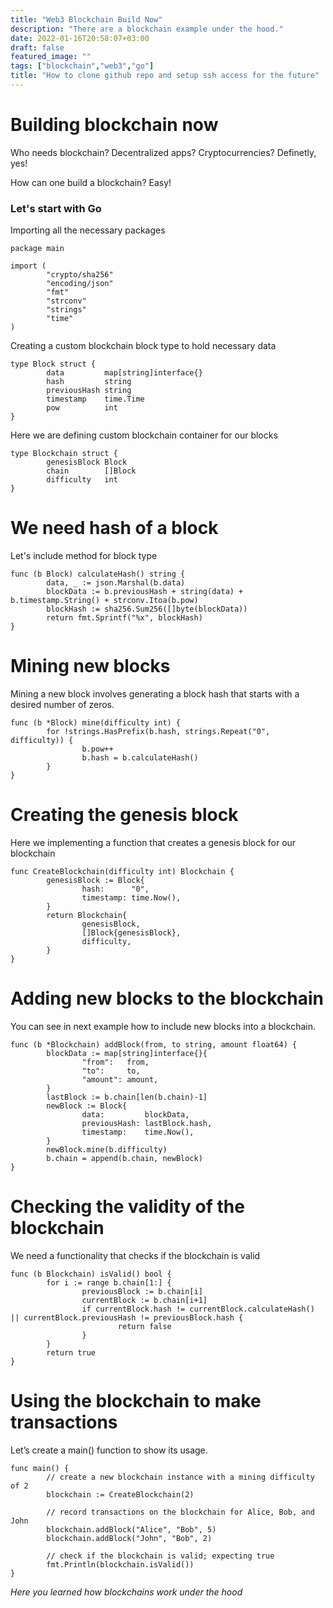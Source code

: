 ```yaml
---
title: "Web3 Blockchain Build Now"
description: "There are a blockchain example under the hood."
date: 2022-01-16T20:58:07+03:00
draft: false
featured_image: ""
tags: ["blockchain","web3","go"]
title: "How to clone github repo and setup ssh access for the future"
---
```

# Building blockchain now

Who needs blockchain? Decentralized apps? Cryptocurrencies? Definetly, yes!

How can one build a blockchain? Easy!


### Let's start with Go

Importing all the necessary packages

```
package main

import (
        "crypto/sha256"
        "encoding/json"
        "fmt"
        "strconv"
        "strings"
        "time"
)
```

Creating a custom blockchain block type to hold necessary data

```
type Block struct {
        data         map[string]interface{}
        hash         string
        previousHash string
        timestamp    time.Time
        pow          int
}
```

Here we are defining custom blockchain container for our blocks

```
type Blockchain struct {
        genesisBlock Block
        chain        []Block
        difficulty   int
}
```

# We need hash of a block

Let's include method for block type

```
func (b Block) calculateHash() string {
        data, _ := json.Marshal(b.data)
        blockData := b.previousHash + string(data) + b.timestamp.String() + strconv.Itoa(b.pow)
        blockHash := sha256.Sum256([]byte(blockData))
        return fmt.Sprintf("%x", blockHash)
}
```

# Mining new blocks

Mining a new block involves generating a block hash that starts with a desired number of zeros.

```
func (b *Block) mine(difficulty int) {
        for !strings.HasPrefix(b.hash, strings.Repeat("0", difficulty)) {
                b.pow++
                b.hash = b.calculateHash()
        }
}
```

# Creating the genesis block

Here we implementing a function that creates a genesis block for our blockchain

```
func CreateBlockchain(difficulty int) Blockchain {
        genesisBlock := Block{
                hash:      "0",
                timestamp: time.Now(),
        }
        return Blockchain{
                genesisBlock,
                []Block{genesisBlock},
                difficulty,
        }
}
```

# Adding new blocks to the blockchain

You can see in next example how to include new blocks into a blockchain.

```
func (b *Blockchain) addBlock(from, to string, amount float64) {
        blockData := map[string]interface{}{
                "from":   from,
                "to":     to,
                "amount": amount,
        }
        lastBlock := b.chain[len(b.chain)-1]
        newBlock := Block{
                data:         blockData,
                previousHash: lastBlock.hash,
                timestamp:    time.Now(),
        }
        newBlock.mine(b.difficulty)
        b.chain = append(b.chain, newBlock)
}
```

# Checking the validity of the blockchain

We need a functionality that checks if the blockchain is valid

```
func (b Blockchain) isValid() bool {
        for i := range b.chain[1:] {
                previousBlock := b.chain[i]
                currentBlock := b.chain[i+1]
                if currentBlock.hash != currentBlock.calculateHash() || currentBlock.previousHash != previousBlock.hash {
                        return false
                }
        }
        return true
}
```

# Using the blockchain to make transactions

Let’s create a main() function to show its usage.

```
func main() {
        // create a new blockchain instance with a mining difficulty of 2
        blockchain := CreateBlockchain(2)

        // record transactions on the blockchain for Alice, Bob, and John
        blockchain.addBlock("Alice", "Bob", 5)
        blockchain.addBlock("John", "Bob", 2)

        // check if the blockchain is valid; expecting true
        fmt.Println(blockchain.isValid())
}
```

*Here you learned how blockchains work under the hood*
